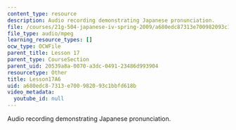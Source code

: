 ```yaml
---
content_type: resource
description: Audio recording demonstrating Japanese pronunciation.
file: /courses/21g-504-japanese-iv-spring-2009/a680edc87313e700982093c1bbfd618b_Lesson17A6.mp3
file_type: audio/mpeg
learning_resource_types: []
ocw_type: OCWFile
parent_title: Lesson 17
parent_type: CourseSection
parent_uid: 20539a8a-0070-a3dc-0491-23486d993904
resourcetype: Other
title: Lesson17A6
uid: a680edc8-7313-e700-9820-93c1bbfd618b
video_metadata:
  youtube_id: null
---
```

Audio recording demonstrating Japanese pronunciation.

